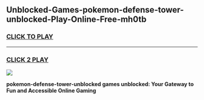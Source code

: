 
## Unblocked-Games-pokemon-defense-tower-unblocked-Play-Online-Free-mh0tb
<h3>
<a href="https://premium76.site?title=pokemon-defense-tower-unblocked&ref=26A">CLICK TO PLAY</a></h3>
<hr>

<h3>
<a href="https://premium76.site?title=pokemon-defense-tower-unblocked&ref=26A">CLICK 2 PLAY</a>
  
</h3>

<a href="https://premium76.site?title=pokemon-defense-tower-unblocked&ref=26A"><img src="https://clearcache.store/games.png"></a>


**pokemon-defense-tower-unblocked games unblocked: Your Gateway to Fun and Accessible Online Gaming**
